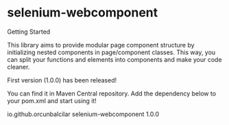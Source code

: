 # selenium-webcomponent

Getting Started

This library aims
to provide modular page component structure by initializing nested components in page/component classes.
This way, you can split your functions and elements into components and make your code cleaner.

First version (1.0.0) has been released!

You can find it in Maven Central repository. Add the dependency below to your pom.xml and start using it!

<dependency>
  <groupId>io.github.orcunbalcilar</groupId>
  <artifactId>selenium-webcomponent</artifactId>
  <version>1.0.0</version>
</dependency>
